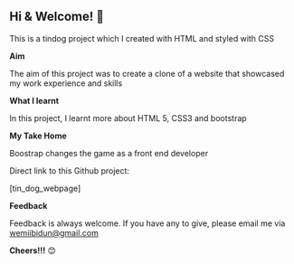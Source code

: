 ## Hi & Welcome! 👋

This is a tindog project which I created with HTML and styled with CSS

**Aim**

The aim of this project was to create a clone of a website that showcased my work experience and skills


**What I learnt**

In this project, I learnt more about HTML 5, CSS3 and bootstrap


**My Take Home**

Boostrap changes the game as a front end developer


Direct link to this Github project:

[tin_dog_webpage]


**Feedback**

Feedback is always welcome. If you have any to give, please email me via wemiibidun@gmail.com

**Cheers!!!** 😊
